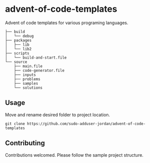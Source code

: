 # advent-of-code-templates

Advent of code templates for various programing languages.

```
├── build
│   └── debug
├── packages
│   ├── lib
│   └── lib2
├── scripts
│   └── build-and-start.file
└── source
    ├── main.file
    ├── code-generator.file
    ├── inputs
    ├── problems
    ├── samples
    └── solutions
```


## Usage

Move and rename desired folder to project location.

```
git clone https://github.com/sudo-adduser-jordan/advent-of-code-templates
```

## Contributing

Contributions welcomed. Please follow the sample project structure.










